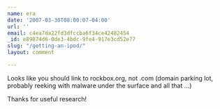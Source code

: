 ```yaml
---
name: era
date: '2007-03-30T08:00:07-04:00'
url: ''
email: c4ea7da22fd3dfccba6f34ce42482454
_id: e89874d6-0de3-4bdc-9fe4-917e3cd52e77
slug: "/getting-an-ipod/"
layout: comment

---
```


Looks like you should link to rockbox.org, not .com (domain parking lot, probably reeking with malware under the surface and all that ...)

Thanks for useful research!
